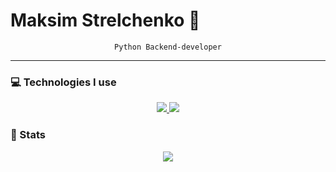 # Maksim Strelchenko 👋

<div align="center">
  <code>Python Backend-developer</code>
</div>

---

### 💻 Technologies I use

<p align="center">
  <a href="https://skillicons.dev/">
    <img src="https://skillicons.dev/icons?i=py,django,flask,fastapi,html,css,js,figma,docker,linux,bash,nginx,git,github,gitlab,redis,mysql,postgres&theme=dark&perline=6"/>
  </a>
  <a href="https://github.com/1kitten/?tab=repositories">
    <img src="https://github-readme-stats.vercel.app/api/top-langs/?username=1kitten&layout=compact&hide_border=true&hide_title=true&count_private=true&include_all_commits=true&show_icons=true&bg_color=00000000&text_color=c3c6ce&icon_color=4e64f7"/>
  </a>
</p>

###  Stats

<p align="center">
  <img src="https://github-readme-stats.vercel.app/api?username=1kitten&show_icons=true&theme=dracula"/>
</p>
